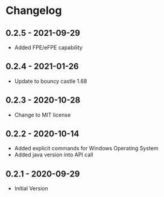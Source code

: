 # Changelog

## 0.2.5 - 2021-09-29
* Added FPE/eFPE capability

## 0.2.4 - 2021-01-26
* Update to bouncy castle 1.68

## 0.2.3 - 2020-10-28
* Change to MIT license

## 0.2.2 - 2020-10-14
* Added explicit commands for Windows Operating System
* Added java version into API call

## 0.2.1 - 2020-09-29
* Initial Version
